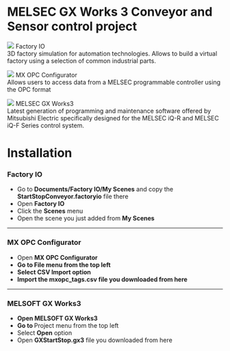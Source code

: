 # MELSEC GX Works 3 Conveyor and Sensor control project

<img src="https://drive.google.com/uc?export=view&id=1vnKKPSc7y49XuTwCEOd8DT1Yd6Qp5KGc"> Factory IO<br>
3D factory simulation for automation technologies. Allows to build a virtual factory using a selection of common industrial parts.

<img src="https://drive.google.com/uc?export=view&id=1Ce426YO1MTslauwWPRQki9CSI-TeghjN"> MX OPC Configurator<br>
Allows users to access data from a MELSEC programmable controller using the OPC format

<img src="https://drive.google.com/uc?export=view&id=1F-Qp7uRD5quDFHZX9vl4SSi0P05CHn4w"> MELSEC GX Works3 <br> 
Latest generation of programming and maintenance software offered by Mitsubishi Electric specifically designed for the MELSEC iQ-R and MELSEC iQ-F Series control system.

# Installation

<h3>Factory IO</h3>
<ul>
  <li>Go to <strong>Documents/Factory IO/My Scenes</strong> and copy the <strong>StartStopConveyor.factoryio</strong> file there</li>
  <li>Open <strong>Factory IO</strong></li>
  <li>Click the <strong>Scenes</strong> menu</li>
  <li>Open the scene you just added from <strong>My Scenes</strong></li>
</ul>
<hr>
<h3>MX OPC Configurator</h3>
<ul>
  <li>Open <strong>MX OPC Configurator</stong></li>
  <li>Go to <strong>File</strong> menu from the top left</li>
  <li>Select <strong>CSV Import</strong> option</li>
  <li>Import the <strong>mxopc_tags.csv</strong> file you downloaded from here</li>
</ul>
<hr>
<h3>MELSOFT GX Works3</h3>
<ul>
  <li>Open <strong>MELSOFT GX Works3</strong></li>
  <li>Go to </strong>Project</strong> menu from the top left</li>
  <li>Select <strong>Open</strong> option</li>
  <li>Open <strong>GXStartStop.gx3</strong> file you downloaded from here</li>
</ul>
